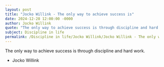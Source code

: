 ```yaml
---
layout: post
title: "Jocko Willink - The only way to achieve success is"
date: 2024-12-28 12:00:00 -0000
author: Jocko Willink
quote: "The only way to achieve success is through discipline and hard work."
subject: Discipline in life
permalink: /Discipline in life/Jocko Willink/Jocko Willink - The only way to achieve success is
---
```


The only way to achieve success is through discipline and hard work.

- Jocko Willink
